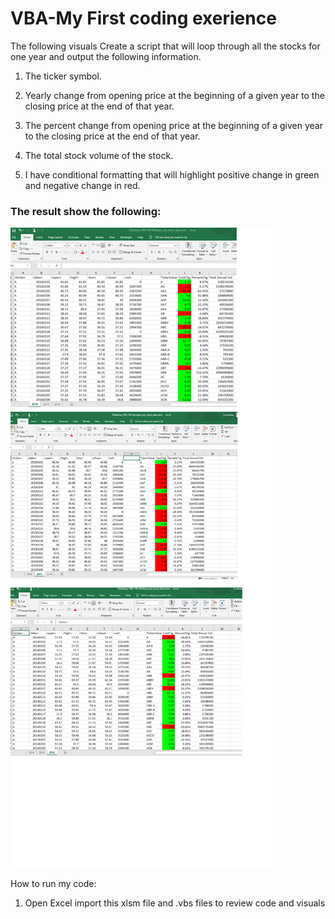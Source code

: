 # VBA-My First coding exerience
The following visuals
Create a script that will loop through all the stocks for one year and output the following information. 

1. The ticker symbol.

2. Yearly change from opening price at the beginning of a given year to the closing price at the end of that year.

3. The percent change from opening price at the beginning of a given year to the closing price at the end of that year.

4. The total stock volume of the stock.

5. I have conditional formatting that will highlight positive change in green and negative change in red.

### The result show the following:

![imageAlt](https://github.com/dsalisbury1141/VBA-Beginner-Coding/blob/master/%EF%80%AA%EF%80%AAVBAStocks%EF%80%AA%EF%80%AA/DSalisbury%20VBAHomeHW%20Screenshots.PNG)


How to run my code: 
1. Open Excel import this xlsm file and .vbs files to review code and visuals
